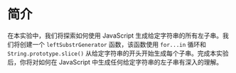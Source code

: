 # 简介

在本实验中，我们将探索如何使用 JavaScript 生成给定字符串的所有左子串。我们将创建一个 `leftSubstrGenerator` 函数，该函数使用 `for...in` 循环和 `String.prototype.slice()` 从给定字符串的开头开始生成每个子串。完成本实验后，你将对如何在 JavaScript 中生成任何给定字符串的左子串有深入的理解。
